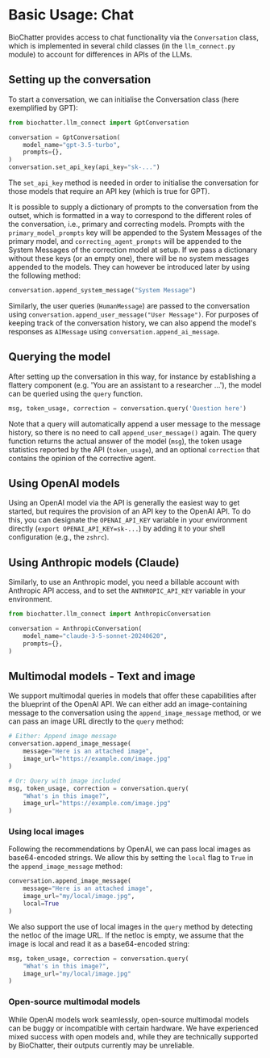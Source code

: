 # Basic Usage: Chat

BioChatter provides access to chat functionality via the `Conversation` class,
which is implemented in several child classes (in the `llm_connect.py` module)
to account for differences in APIs of the LLMs.

## Setting up the conversation

To start a conversation, we can initialise the Conversation class (here
exemplified by GPT):

```python
from biochatter.llm_connect import GptConversation

conversation = GptConversation(
    model_name="gpt-3.5-turbo",
    prompts={},
)
conversation.set_api_key(api_key="sk-...")
```

The `set_api_key` method is needed in order to initialise the conversation for
those models that require an API key (which is true for GPT).

It is possible to supply a dictionary of prompts to the conversation from the
outset, which is formatted in a way to correspond to the different roles of the
conversation, i.e., primary and correcting models. Prompts with the
`primary_model_prompts` key will be appended to the System Messages of the
primary model, and `correcting_agent_prompts` will be appended to the System
Messages of the correction model at setup. If we pass a dictionary without these
keys (or an empty one), there will be no system messages appended to the models.
They can however be introduced later by using the following method:

```python
conversation.append_system_message("System Message")
```

Similarly, the user queries (`HumanMessage`) are passed to the conversation
using `conversation.append_user_message("User Message")`. For purposes of
keeping track of the conversation history, we can also append the model's
responses as `AIMessage` using `conversation.append_ai_message`.

## Querying the model

After setting up the conversation in this way, for instance by establishing a
flattery component (e.g. 'You are an assistant to a researcher ...'), the model
can be queried using the `query` function.

```python
msg, token_usage, correction = conversation.query('Question here')
```

Note that a query will automatically append a user message to the message
history, so there is no need to call `append_user_message()` again. The query
function returns the actual answer of the model (`msg`), the token usage
statistics reported by the API (`token_usage`), and an optional `correction`
that contains the opinion of the corrective agent.

## Using OpenAI models

Using an OpenAI model via the API is generally the easiest way to get started,
but requires the provision of an API key to the OpenAI API. To do this, you can
designate the `OPENAI_API_KEY` variable in your environment directly (`export
OPENAI_API_KEY=sk-...`) by adding it to your shell configuration (e.g., the
`zshrc`).

## Using Anthropic models (Claude)

Similarly, to use an Anthropic model, you need a billable account with Anthropic
API access, and to set the `ANTHROPIC_API_KEY` variable in your environment.

```python
from biochatter.llm_connect import AnthropicConversation

conversation = AnthropicConversation(
    model_name="claude-3-5-sonnet-20240620",
    prompts={},
)
```

## Multimodal models - Text and image

We support multimodal queries in models that offer these capabilities after the
blueprint of the OpenAI API. We can either add an image-containing message to
the conversation using the `append_image_message` method, or we can pass an
image URL directly to the `query` method:

```python
# Either: Append image message
conversation.append_image_message(
    message="Here is an attached image",
    image_url="https://example.com/image.jpg"
)

# Or: Query with image included
msg, token_usage, correction = conversation.query(
    "What's in this image?",
    image_url="https://example.com/image.jpg"
)
```

### Using local images

Following the recommendations by OpenAI, we can pass local images as
base64-encoded strings. We allow this by setting the `local` flag to `True` in
the `append_image_message` method:

```python
conversation.append_image_message(
    message="Here is an attached image",
    image_url="my/local/image.jpg",
    local=True
)
```

We also support the use of local images in the `query` method by detecting the
netloc of the image URL. If the netloc is empty, we assume that the image is
local and read it as a base64-encoded string:

```python
msg, token_usage, correction = conversation.query(
    "What's in this image?",
    image_url="my/local/image.jpg"
)
```

### Open-source multimodal models

While OpenAI models work seamlessly, open-source multimodal models can be buggy
or incompatible with certain hardware. We have experienced mixed success with
open models and, while they are technically supported by BioChatter, their
outputs currently may be unreliable.
